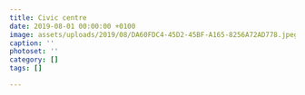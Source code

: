 ```yaml
---
title: Civic centre
date: 2019-08-01 00:00:00 +0100
image: assets/uploads/2019/08/DA60FDC4-45D2-45BF-A165-8256A72AD778.jpeg
caption: ''
photoset: ''
category: []
tags: []

---
```

